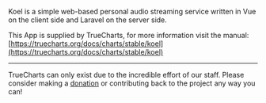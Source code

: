 Koel is a simple web-based personal audio streaming service written in Vue on the client side and Laravel on the server side.

This App is supplied by TrueCharts, for more information visit the manual: [https://truecharts.org/docs/charts/stable/koel](https://truecharts.org/docs/charts/stable/koel)

---

TrueCharts can only exist due to the incredible effort of our staff.
Please consider making a [donation](https://truecharts.org/docs/about/sponsor) or contributing back to the project any way you can!

